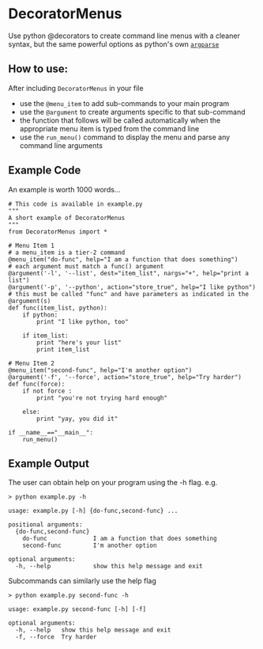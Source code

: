 # DecoratorMenus
Use python @decorators to create command line menus with a cleaner syntax, but the same powerful options as python's own [`argparse`](https://docs.python.org/3/library/argparse.html)

## How to use:
After including `DecoratorMenus` in your file
* use the `@menu_item` to add sub-commands to your main program
* use the `@argument` to create arguments specific to that sub-command
* the function that follows will be called automatically when the appropriate menu item is typed from the command line
* use the `run_menu()` command to display the menu and parse any command line arguments
## Example Code
An example is worth 1000 words...
```
# This code is available in example.py
"""
A short example of DecoratorMenus
"""
from DecoratorMenus import *

# Menu Item 1
# a menu_item is a tier-2 command
@menu_item("do-func", help="I am a function that does something")
# each argument must match a func() argument
@argument('-l', '--list', dest="item_list", nargs="+", help="print a list")
@argument('-p', '--python', action="store_true", help="I like python")
# this must be called "func" and have parameters as indicated in the @argument(s)
def func(item_list, python):
    if python:
        print "I like python, too"

    if item_list:
        print "here's your list"
        print item_list

# Menu Item 2
@menu_item("second-func", help="I'm another option")
@argument('-f', '--force', action="store_true", help="Try harder")
def func(force):
    if not force :
        print "you're not trying hard enough"

    else:
        print "yay, you did it"

if __name__=="__main__":
    run_menu()
```

## Example Output
The user can obtain help on your program using the -h flag. e.g.
```
> python example.py -h
```
```
usage: example.py [-h] {do-func,second-func} ...

positional arguments:
  {do-func,second-func}
    do-func             I am a function that does something
    second-func         I'm another option

optional arguments:
  -h, --help            show this help message and exit
```
Subcommands can similarly use the help flag
```
> python example.py second-func -h
```
```
usage: example.py second-func [-h] [-f]

optional arguments:
  -h, --help   show this help message and exit
  -f, --force  Try harder
```
